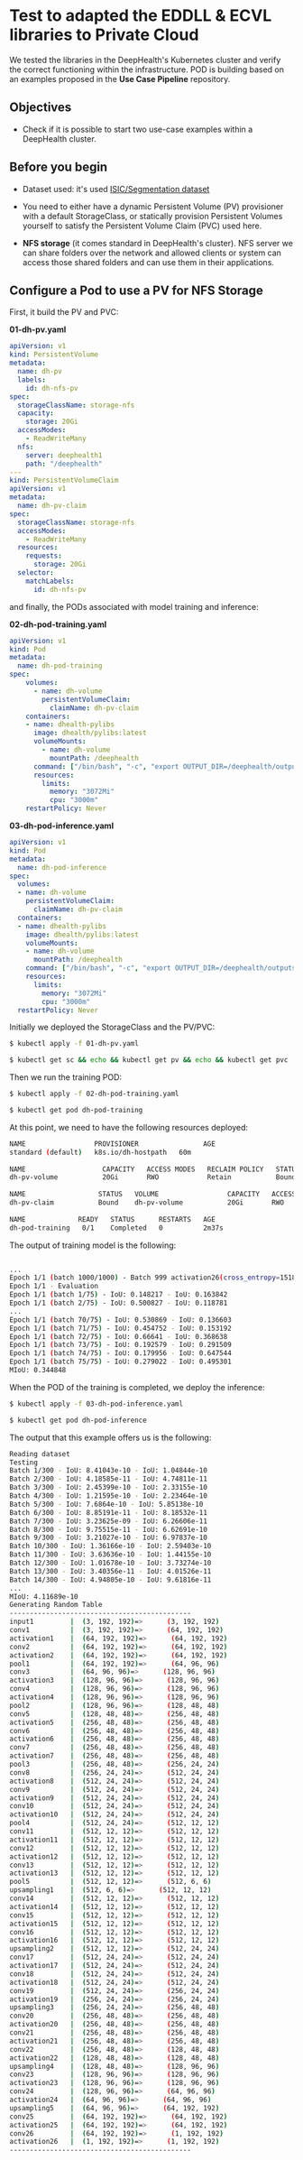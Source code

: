 # Test to adapted the EDDLL & ECVL libraries to Private Cloud

We tested the libraries in the DeepHealth's Kubernetes cluster and verify the correct functioning within the infrastructure. POD is building based on an examples proposed in the **Use Case Pipeline** repository.

## Objectives

- Check if it is possible to start two use-case examples within a DeepHealth cluster.

## Before you begin

- Dataset used: it's used [ISIC/Segmentation dataset](https://github.com/deephealthproject/use_case_pipeline/blob/master/README.md)

- You need to either have a dynamic Persistent Volume (PV) provisioner with a default StorageClass, or statically provision Persistent Volumes yourself to satisfy the Persistent Volume Claim (PVC) used here.

- **NFS storage** (it comes standard in DeepHealth's cluster). NFS server we can share folders over the network and allowed clients or system can access those shared folders and can use them in their applications.

## Configure a Pod to use a PV for NFS Storage

First, it build the PV and PVC:

**01-dh-pv.yaml**
```yaml
apiVersion: v1
kind: PersistentVolume
metadata:
  name: dh-pv
  labels:
    id: dh-nfs-pv
spec:
  storageClassName: storage-nfs
  capacity:
    storage: 20Gi
  accessModes:
    - ReadWriteMany
  nfs:
    server: deephealth1
    path: "/deephealth"
---
kind: PersistentVolumeClaim
apiVersion: v1
metadata:
  name: dh-pv-claim
spec:
  storageClassName: storage-nfs
  accessModes:
    - ReadWriteMany
  resources:
    requests:
      storage: 20Gi
  selector:
    matchLabels:
      id: dh-nfs-pv
```

and finally, the PODs associated with model training and inference:

**02-dh-pod-training.yaml**
```yaml
apiVersion: v1
kind: Pod
metadata:
  name: dh-pod-training
spec:
    volumes:
      - name: dh-volume
        persistentVolumeClaim:
          claimName: dh-pv-claim
    containers:
    - name: dhealth-pylibs
      image: dhealth/pylibs:latest
      volumeMounts:
        - name: dh-volume
          mountPath: /deephealth
      command: ["/bin/bash", "-c", "export OUTPUT_DIR=/deephealth/outputs; mkdir $OUTPUT_DIR/trash; python3 /deephealth/examples/use_case_pipeline/skin_lesion_segmentation_training.py /deephealth/dataset/isic_segmentation/isic_segmentation.yml --out-dir $OUTPUT_DIR --epochs 1 --batch-size 2"]
      resources:
        limits:
          memory: "3072Mi"
          cpu: "3000m"
    restartPolicy: Never
```

**03-dh-pod-inference.yaml**
```yaml
apiVersion: v1
kind: Pod
metadata:
  name: dh-pod-inference
spec:
  volumes:
  - name: dh-volume
    persistentVolumeClaim:
      claimName: dh-pv-claim
  containers:
  - name: dhealth-pylibs
    image: dhealth/pylibs:latest
    volumeMounts:
    - name: dh-volume
      mountPath: /deephealth
    command: ["/bin/bash", "-c", "export OUTPUT_DIR=/deephealth/outputs; mkdir $OUTPUT_DIR/trash; python3 /deephealth/examples/use_case_pipeline/skin_lesion_segmentation_inference.py /deephealth/dataset/isic_segmentation/isic_segmentation.yml /deephealth/examples/use_case_pipeline/isic_segm_checkpoint.bin --out-dir $OUTPUT_DIR --batch-size 2"]
    resources:
      limits:
        memory: "3072Mi"
        cpu: "3000m"
  restartPolicy: Never
```
Initially we deployed the StorageClass and the PV/PVC:

```bash
$ kubectl apply -f 01-dh-pv.yaml 

$ kubectl get sc && echo && kubectl get pv && echo && kubectl get pvc 
```

Then we run the training POD:

```bash
$ kubectl apply -f 02-dh-pod-training.yaml

$ kubectl get pod dh-pod-training 
```

At this point, we need to have the following resources deployed:

```bash
NAME                 PROVISIONER                AGE
standard (default)   k8s.io/dh-hostpath   60m
 
NAME                   CAPACITY   ACCESS MODES   RECLAIM POLICY   STATUS   CLAIM                    STORAGECLASS   REASON   AGE
dh-pv-volume           20Gi       RWO            Retain           Bound    default/dh-pv-claim      nfs-storage             2m42s
 
NAME                  STATUS   VOLUME                 CAPACITY   ACCESS MODES   STORAGECLASS    AGE
dh-pv-claim           Bound    dh-pv-volume           20Gi       RWO            nfs-storage     2m42s
 
NAME             READY   STATUS      RESTARTS   AGE
dh-pod-training   0/1    Completed   0          2m37s
```

The output of training model is the following:

```bash

...
Epoch 1/1 (batch 1000/1000) - Batch 999 activation26(cross_entropy=15185.451,mean_squared_error=0.130)
Epoch 1/1 - Evaluation
Epoch 1/1 (batch 1/75) - IoU: 0.148217 - IoU: 0.163842
Epoch 1/1 (batch 2/75) - IoU: 0.500827 - IoU: 0.118781
...
Epoch 1/1 (batch 70/75) - IoU: 0.530869 - IoU: 0.136603
Epoch 1/1 (batch 71/75) - IoU: 0.454752 - IoU: 0.153192
Epoch 1/1 (batch 72/75) - IoU: 0.66641 - IoU: 0.368638
Epoch 1/1 (batch 73/75) - IoU: 0.192579 - IoU: 0.291509
Epoch 1/1 (batch 74/75) - IoU: 0.179956 - IoU: 0.647544
Epoch 1/1 (batch 75/75) - IoU: 0.279022 - IoU: 0.495301
MIoU: 0.344848
```
When the POD of the training is completed, we deploy the inference:

```bash
$ kubectl apply -f 03-dh-pod-inference.yaml

$ kubectl get pod dh-pod-inference
```

The output that this example offers us is the following:
```bash
Reading dataset
Testing
Batch 1/300 - IoU: 8.41043e-10 - IoU: 1.04844e-10
Batch 2/300 - IoU: 4.18585e-11 - IoU: 4.74811e-11
Batch 3/300 - IoU: 2.45399e-10 - IoU: 2.33155e-10
Batch 4/300 - IoU: 1.21595e-10 - IoU: 2.23464e-10
Batch 5/300 - IoU: 7.6864e-10 - IoU: 5.85138e-10
Batch 6/300 - IoU: 8.85191e-11 - IoU: 8.18532e-11
Batch 7/300 - IoU: 3.23625e-09 - IoU: 6.26606e-11
Batch 8/300 - IoU: 9.75515e-11 - IoU: 6.62691e-10
Batch 9/300 - IoU: 3.21027e-10 - IoU: 6.97837e-10
Batch 10/300 - IoU: 1.36166e-10 - IoU: 2.59403e-10
Batch 11/300 - IoU: 3.63636e-10 - IoU: 1.44155e-10
Batch 12/300 - IoU: 1.01678e-10 - IoU: 3.73274e-10
Batch 13/300 - IoU: 3.40356e-11 - IoU: 4.01526e-11
Batch 14/300 - IoU: 4.94805e-10 - IoU: 9.61816e-11
...
MIoU: 4.11689e-10
Generating Random Table
---------------------------------------------
input1         |  (3, 192, 192)=>      (3, 192, 192)
conv1          |  (3, 192, 192)=>      (64, 192, 192)
activation1    |  (64, 192, 192)=>      (64, 192, 192)
conv2          |  (64, 192, 192)=>      (64, 192, 192)
activation2    |  (64, 192, 192)=>      (64, 192, 192)
pool1          |  (64, 192, 192)=>      (64, 96, 96)
conv3          |  (64, 96, 96)=>      (128, 96, 96)
activation3    |  (128, 96, 96)=>      (128, 96, 96)
conv4          |  (128, 96, 96)=>      (128, 96, 96)
activation4    |  (128, 96, 96)=>      (128, 96, 96)
pool2          |  (128, 96, 96)=>      (128, 48, 48)
conv5          |  (128, 48, 48)=>      (256, 48, 48)
activation5    |  (256, 48, 48)=>      (256, 48, 48)
conv6          |  (256, 48, 48)=>      (256, 48, 48)
activation6    |  (256, 48, 48)=>      (256, 48, 48)
conv7          |  (256, 48, 48)=>      (256, 48, 48)
activation7    |  (256, 48, 48)=>      (256, 48, 48)
pool3          |  (256, 48, 48)=>      (256, 24, 24)
conv8          |  (256, 24, 24)=>      (512, 24, 24)
activation8    |  (512, 24, 24)=>      (512, 24, 24)
conv9          |  (512, 24, 24)=>      (512, 24, 24)
activation9    |  (512, 24, 24)=>      (512, 24, 24)
conv10         |  (512, 24, 24)=>      (512, 24, 24)
activation10   |  (512, 24, 24)=>      (512, 24, 24)
pool4          |  (512, 24, 24)=>      (512, 12, 12)
conv11         |  (512, 12, 12)=>      (512, 12, 12)
activation11   |  (512, 12, 12)=>      (512, 12, 12)
conv12         |  (512, 12, 12)=>      (512, 12, 12)
activation12   |  (512, 12, 12)=>      (512, 12, 12)
conv13         |  (512, 12, 12)=>      (512, 12, 12)
activation13   |  (512, 12, 12)=>      (512, 12, 12)
pool5          |  (512, 12, 12)=>      (512, 6, 6)
upsampling1    |  (512, 6, 6)=>      (512, 12, 12)
conv14         |  (512, 12, 12)=>      (512, 12, 12)
activation14   |  (512, 12, 12)=>      (512, 12, 12)
conv15         |  (512, 12, 12)=>      (512, 12, 12)
activation15   |  (512, 12, 12)=>      (512, 12, 12)
conv16         |  (512, 12, 12)=>      (512, 12, 12)
activation16   |  (512, 12, 12)=>      (512, 12, 12)
upsampling2    |  (512, 12, 12)=>      (512, 24, 24)
conv17         |  (512, 24, 24)=>      (512, 24, 24)
activation17   |  (512, 24, 24)=>      (512, 24, 24)
conv18         |  (512, 24, 24)=>      (512, 24, 24)
activation18   |  (512, 24, 24)=>      (512, 24, 24)
conv19         |  (512, 24, 24)=>      (256, 24, 24)
activation19   |  (256, 24, 24)=>      (256, 24, 24)
upsampling3    |  (256, 24, 24)=>      (256, 48, 48)
conv20         |  (256, 48, 48)=>      (256, 48, 48)
activation20   |  (256, 48, 48)=>      (256, 48, 48)
conv21         |  (256, 48, 48)=>      (256, 48, 48)
activation21   |  (256, 48, 48)=>      (256, 48, 48)
conv22         |  (256, 48, 48)=>      (128, 48, 48)
activation22   |  (128, 48, 48)=>      (128, 48, 48)
upsampling4    |  (128, 48, 48)=>      (128, 96, 96)
conv23         |  (128, 96, 96)=>      (128, 96, 96)
activation23   |  (128, 96, 96)=>      (128, 96, 96)
conv24         |  (128, 96, 96)=>      (64, 96, 96)
activation24   |  (64, 96, 96)=>      (64, 96, 96)
upsampling5    |  (64, 96, 96)=>      (64, 192, 192)
conv25         |  (64, 192, 192)=>      (64, 192, 192)
activation25   |  (64, 192, 192)=>      (64, 192, 192)
conv26         |  (64, 192, 192)=>      (1, 192, 192)
activation26   |  (1, 192, 192)=>      (1, 192, 192)
---------------------------------------------
```
